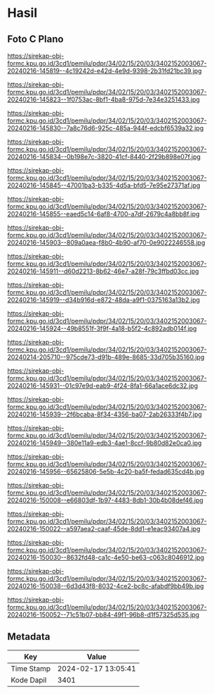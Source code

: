 # Hasil

## Foto C Plano

https://sirekap-obj-formc.kpu.go.id/3cd1/pemilu/pdpr/34/02/15/20/03/3402152003067-20240216-145819--4c19242d-e42d-4e9d-9398-2b31fd21bc39.jpg

https://sirekap-obj-formc.kpu.go.id/3cd1/pemilu/pdpr/34/02/15/20/03/3402152003067-20240216-145823--1f0753ac-8bf1-4ba8-975d-7e34e3251433.jpg

https://sirekap-obj-formc.kpu.go.id/3cd1/pemilu/pdpr/34/02/15/20/03/3402152003067-20240216-145830--7a8c76d6-925c-485a-944f-edcbf6539a32.jpg

https://sirekap-obj-formc.kpu.go.id/3cd1/pemilu/pdpr/34/02/15/20/03/3402152003067-20240216-145834--0b198e7c-3820-41cf-8440-2f29b898e07f.jpg

https://sirekap-obj-formc.kpu.go.id/3cd1/pemilu/pdpr/34/02/15/20/03/3402152003067-20240216-145845--47001ba3-b335-4d5a-bfd5-7e95e27371af.jpg

https://sirekap-obj-formc.kpu.go.id/3cd1/pemilu/pdpr/34/02/15/20/03/3402152003067-20240216-145855--eaed5c14-6af8-4700-a7df-2679c4a8bb8f.jpg

https://sirekap-obj-formc.kpu.go.id/3cd1/pemilu/pdpr/34/02/15/20/03/3402152003067-20240216-145903--809a0aea-f8b0-4b90-af70-0e9022246558.jpg

https://sirekap-obj-formc.kpu.go.id/3cd1/pemilu/pdpr/34/02/15/20/03/3402152003067-20240216-145911--d60d2213-8b62-46e7-a28f-79c3ffbd03cc.jpg

https://sirekap-obj-formc.kpu.go.id/3cd1/pemilu/pdpr/34/02/15/20/03/3402152003067-20240216-145919--d34b916d-e872-48da-a9f1-0375163a13b2.jpg

https://sirekap-obj-formc.kpu.go.id/3cd1/pemilu/pdpr/34/02/15/20/03/3402152003067-20240216-145924--49b8551f-3f9f-4a18-b5f2-4c892adb014f.jpg

https://sirekap-obj-formc.kpu.go.id/3cd1/pemilu/pdpr/34/02/15/20/03/3402152003067-20240214-205710--975cde73-d91b-489e-8685-33d705b35160.jpg

https://sirekap-obj-formc.kpu.go.id/3cd1/pemilu/pdpr/34/02/15/20/03/3402152003067-20240216-145931--01c97e9d-eab9-4f24-8fa1-66a1ace6dc32.jpg

https://sirekap-obj-formc.kpu.go.id/3cd1/pemilu/pdpr/34/02/15/20/03/3402152003067-20240216-145939--2f6bcaba-8f34-4356-ba07-2ab26333f4b7.jpg

https://sirekap-obj-formc.kpu.go.id/3cd1/pemilu/pdpr/34/02/15/20/03/3402152003067-20240216-145949--380e11a9-edb3-4ae1-8ccf-9b80d82e0ca0.jpg

https://sirekap-obj-formc.kpu.go.id/3cd1/pemilu/pdpr/34/02/15/20/03/3402152003067-20240216-145956--65625806-5e5b-4c20-ba5f-fedad635cd4b.jpg

https://sirekap-obj-formc.kpu.go.id/3cd1/pemilu/pdpr/34/02/15/20/03/3402152003067-20240216-150008--e66803df-1b97-4483-8db1-30b4b08def46.jpg

https://sirekap-obj-formc.kpu.go.id/3cd1/pemilu/pdpr/34/02/15/20/03/3402152003067-20240216-150022--a597aea2-caaf-45de-8dd1-e1eac93407a4.jpg

https://sirekap-obj-formc.kpu.go.id/3cd1/pemilu/pdpr/34/02/15/20/03/3402152003067-20240216-150030--8632fd48-ca1c-4e50-be63-c063c8046912.jpg

https://sirekap-obj-formc.kpu.go.id/3cd1/pemilu/pdpr/34/02/15/20/03/3402152003067-20240216-150038--6d3d43f8-8032-4ce2-bc8c-afabdf9bb49b.jpg

https://sirekap-obj-formc.kpu.go.id/3cd1/pemilu/pdpr/34/02/15/20/03/3402152003067-20240216-150052--71c51b07-bb84-49f1-96b8-d1f57325d535.jpg


## Metadata

| Key        | Value               |
| ---------- | ------------------- |
| Time Stamp | 2024-02-17 13:05:41 |
| Kode Dapil | 3401                |



